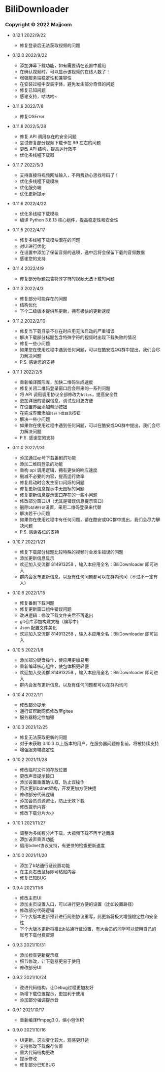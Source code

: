 # BiliDownloader
### Copyright © 2022 Majjcom

- 0.12.1	2022/9/22
  - 修复登录后无法获取视频的问题


- 0.12.0	2022/9/22
  - 添加弹幕下载功能，如有需要请在设置中启用
  - 在确认视频时，可以显示该视频的在线人数了！
  - 增强服务端稳定性和兼容性
  - 在安装过程中安装字体，避免发生部分奇怪的问题
  - 修复已知问题
  - 感谢支持，咕咕咕~


- 0.11.9	2022/7/8
  - 修复OSError


- 0.11.8	2022/5/28
  - 修复 API 调用存在的安全问题
  - 尝试修复部分视频下载卡在 99 左右的问题
  - 更改 API 结构，提高运行效率
  - 优化多线程下载器


- 0.11.7	2022/5/3
  - 支持直接将视频网址输入，不用费劲心思找号码了！
  - 优化多线程下载模块
  - 优化服务端
  - 优化更新提示


- 0.11.6	2022/4/22
  - 优化多线程下载模块
  - 编译 Python 3.8.13 核心组件，提高稳定性和安全性


- 0.11.5	2022/4/17
  - 修复多线程下载模块潜在的问题
  - 对UI进行优化
  - 在设置中添加了保留音频的选项，选中后将会保留下载的音频数据
  - 感谢您的支持


- 0.11.4	2022/4/9
  - 修复部分标题包含特殊字符的视频无法下载的问题


- 0.11.3	2022/4/3
  - 修复部分可能存在的问题
  - 结构优化
  - 下个二级版本提供热更新，拥有极快的更新速度


- 0.11.2	2022/2/10
  - 修复当下载目录不存在时应用无法启动的严重错误
  - 解决下载部分标题包含特殊字符的视频时出现下载失败的情况
  - 修复一些小问题
  - 如果您在使用过程中遇到任何问题，可以在酷安或QQ群中提出，我们会尽力解决问题
  - P.S. 感谢您的支持


- 0.11.1	2022/2/5
  - 重新编译图形库，加快二维码生成速度
  - 修复关闭二维码登录窗口后会带来的一系列问题
  - 将 API 调用调用协议全部修改为`https`，提高安全性
  - 更加详细的错误信息，调试应用更方便
  - 在设置界面添加帮助按钮
  - 在完成界面添加`打开下载目录`按钮
  - 解决一些小问题
  - 如果你在使用过程中遇到任何问题，可以在酷安或QQ群中提出，我们会尽力解决问题
  - P.S. 感谢您的支持


- 0.11.0	2022/1/31
  - 添加通过`ep`号下载番剧的功能
  - 添加二维码登录的功能
  - 重构 api 调用逻辑，拥有更快的响应速度
  - 删减不必要的内容，提高运行效率
  - 修复启动时会发生窗口闪烁的问题
  - 修复更新信息提示中无图标的问题
  - 修复更新信息提示窗口存在的一些小问题
  - 修改部分窗口UI（尤其是错误信息提示窗口）
  - 删除`b站通行证`设置，采用二维码登录来代替
  - 解决若干小问题
  - 如果你在使用过程中有任何问题，请在酷安或QQ群中提出，我们会尽力解决问题
  - P.S. 感谢各位的支持



- 0.10.7	2022/1/21
  - 修复下载部分标题比较特殊的视频时会发生错误的问题
  - 添加更新信息显示
  - 欢迎加入交流群 814913258 ，输入本应用全名：BiliDownloader 即可进入
  - 群内会发布更新信息，以及有任何问题都可以在群内询问（不过不一定有人）


- 0.10.6	2022/1/15
  - 修复番剧下载问题
  - 修复更新窗口组件错误问题
  - 改进逻辑：修改下载文件夹后不再退出
  - git仓库添加构建文档（编写中）
  - Json 配置文件美化
  - 欢迎加入交流群 814913258 ，输入本应用全名：BiliDownloader 即可进入


- 0.10.5	2022/1/8
  - 添加部分键盘操作，使应用更加易用
  - 重新编译核心组件，使包体积更轻便
  - 欢迎加入交流群 814913258 ，输入本应用全名：BiliDownloader 即可进入
  - 群内会发布更新信息，以及有任何问题都可以在群内询问


- 0.10.4	2022/1/1
  - 修改部分提示
  - 通行证帮助网页修改至gitee
  - 服务器稳定性加强


- 0.10.3	2021/12/25
  - 修复无法获取更新的问题
  - 对于未获取 0.10.3 以上版本的用户，在服务器问题修复前，将被持续支持
  - 增强服务端稳定性


- 0.10.2	2021/11/28
  - 修改临时文件的存放位置
  - 更改声音提示接口
  - 添加设置重置确认框，防止误操作
  - 再次更新bdnet架构，开发更加方便快捷
  - 修改部分代码逻辑
  - 添加会员资源避让，防止无效下载
  - 修改提示内容
  - 修改下载分片大小


- 0.10.1	2021/11/27
  - 调整为多线程分片下载，大视频下载不再半途而废
  - 添加设置重置功能
  - 启用bdnet协议支持，有更快的检查更新速度


- 0.10.0	2021/11/20
  - 添加了b站通行证设置功能
  - 在主页右击鼠标即可粘贴内容
  - 修复已知BUG


- 0.9.4	2021/11/6
  - 修改主页UI
  - 添加主页设置入口，可以进行更方便的设置（比如设置路径）
  - 修改部分代码逻辑
  - 下个大版本更新预计进行网络协议重写，此更新将极大增强稳定性和安全性
  - 下个大版本更新将推出b站通行证设置，有大会员的同学可以使用自己的账号下载付费资源


- 0.9.3	2021/10/31
  - 添加检查更新提示框
  - 细节修改，让下载器更易于使用
  - 修改部分UI


- 0.9.2	2021/10/24
  - 改进代码结构，让Debug过程更加友好
  - 新增下载位置提示，更加利于使用
  - 添加部分强调提示音


- 0.9.1	2021/10/17
  - 重新编译ffmpeg3.0，缩小包体积


- 0.9.0	2021/10/16
  - UI更新，这次变化较大，观感更舒适
  - 支持修改下载保存位置
  - 重大代码结构更改
  - 提示修改
  - 修复部分已知BUG

